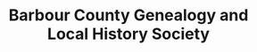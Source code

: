 ---
layout: repo
title: "Barbour County Genealogy and Local History Society"
id: 10059
permalink: repos/10059/
---